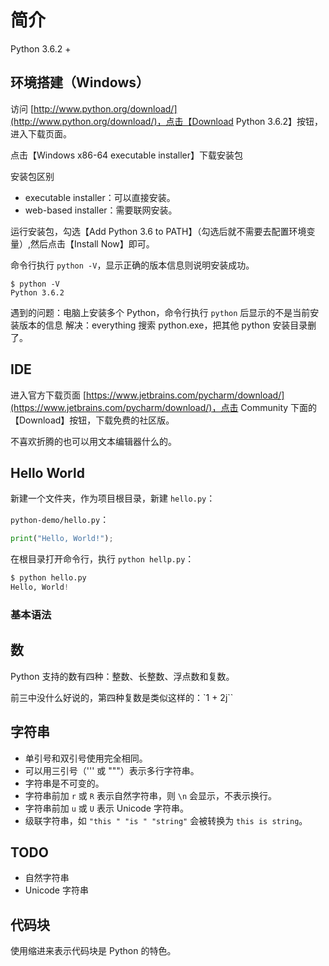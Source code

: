 # 简介

Python 3.6.2 + 
## 环境搭建（Windows）

访问 [http://www.python.org/download/](http://www.python.org/download/)，点击【Download Python 3.6.2】按钮，进入下载页面。

点击【Windows x86-64 executable installer】下载安装包

安装包区别
* executable installer：可以直接安装。
* web-based installer：需要联网安装。

运行安装包，勾选【Add Python 3.6 to PATH】（勾选后就不需要去配置环境变量）,然后点击【Install Now】即可。

命令行执行 `python -V`，显示正确的版本信息则说明安装成功。

```text
$ python -V
Python 3.6.2
```

遇到的问题：电脑上安装多个 Python，命令行执行 `python` 后显示的不是当前安装版本的信息
解决：everything 搜索 python.exe，把其他 python 安装目录删了。


## IDE

进入官方下载页面 [https://www.jetbrains.com/pycharm/download/](https://www.jetbrains.com/pycharm/download/)，点击 Community 下面的【Download】按钮，下载免费的社区版。

不喜欢折腾的也可以用文本编辑器什么的。

## Hello World


新建一个文件夹，作为项目根目录，新建 `hello.py`：

`python-demo/hello.py`：

```python
print("Hello, World!");
```

在根目录打开命令行，执行 `python hellp.py`：

```python
$ python hello.py
Hello, World!
```

### 基本语法

## 数

Python 支持的数有四种：整数、长整数、浮点数和复数。

前三中没什么好说的，第四种复数是类似这样的：`1 + 2j``

## 字符串

* 单引号和双引号使用完全相同。
* 可以用三引号（''' 或 """）表示多行字符串。
* 字符串是不可变的。
* 字符串前加 `r` 或 `R` 表示自然字符串，则 `\n` 会显示，不表示换行。
* 字符串前加 `u` 或 `U` 表示 Unicode 字符串。
* 级联字符串，如 `"this " "is " "string"` 会被转换为 `this is string`。

## TODO

* 自然字符串
* Unicode 字符串

## 代码块

使用缩进来表示代码块是 Python 的特色。


```python

```




```python

```